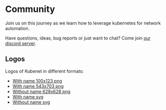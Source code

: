 # Community

Join us on this journey as we learn how to leverage kubernetes for network automation.

Have questions, ideas, bug reports or just want to chat? Come join [our discord server](https://discord.gg/fH35bmcTU9).

## Logos

Logos of Kubenet in different formats:

* [With name 100x123 png](../assets/logos/Kubenet-logo-transparent-withname-100x123.png)
* [With name 543x703 png](../assets/logos/Kubenet-transparent-withname-543x703.png)
* [Without name 628x628 png](../assets/logos/Kubenet-transparent-noname-square-628x628.png)
* [With name svg](../assets/logos/Kubenet-logo.svg)
* [Without name svg](../assets/logos/Kubenet-logo-square.svg)
